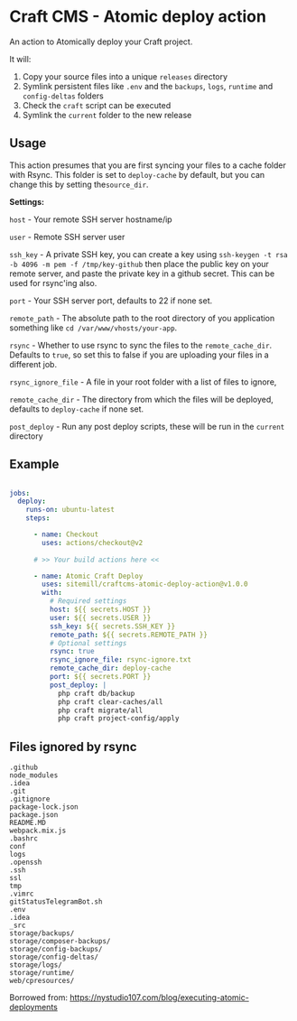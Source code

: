 # Craft CMS - Atomic deploy action

An action to Atomically deploy your Craft project.

It will:

1. Copy your source files into a unique `releases` directory
2. Symlink persistent files like `.env` and the `backups`, `logs`, `runtime` and `config-deltas` folders
3. Check the `craft` script can be executed
4. Symlink the `current` folder to the new release

## Usage

This action presumes that you are first syncing your files to a cache folder with Rsync. This folder is set to `deploy-cache` by default, but you can change this by setting the`source_dir`. 

__Settings:__

`host` - Your remote SSH server hostname/ip

`user` - Remote SSH server user

`ssh_key` - A private SSH key, you can create a key using `ssh-keygen -t rsa -b 4096 -m pem -f /tmp/key-github` then place the public key on your remote server, and paste the private key in a github secret. This can be used for rsync'ing also.

`port` - Your SSH server port, defaults to 22 if none set.

`remote_path` - The absolute path to the root directory of you application something like `cd /var/www/vhosts/your-app`.

`rsync` - Whether to use rsync to sync the files to the `remote_cache_dir`. Defaults to `true`, so set this to false if you are uploading your files in a different job.

`rsync_ignore_file` - A file in your root folder with a list of files to ignore, 

`remote_cache_dir` - The directory from which the files will be deployed, defaults to `deploy-cache` if none set.

`post_deploy` - Run any post deploy scripts, these will be run in the `current` directory


## Example

```yaml

jobs:
  deploy:
    runs-on: ubuntu-latest
    steps:

      - name: Checkout
        uses: actions/checkout@v2
        
      # >> Your build actions here <<

      - name: Atomic Craft Deploy
        uses: sitemill/craftcms-atomic-deploy-action@v1.0.0
        with:
          # Required settings
          host: ${{ secrets.HOST }}
          user: ${{ secrets.USER }}
          ssh_key: ${{ secrets.SSH_KEY }}
          remote_path: ${{ secrets.REMOTE_PATH }}
          # Optional settings
          rsync: true
          rsync_ignore_file: rsync-ignore.txt
          remote_cache_dir: deploy-cache
          port: ${{ secrets.PORT }}
          post_deploy: |
            php craft db/backup
            php craft clear-caches/all
            php craft migrate/all
            php craft project-config/apply
```

## Files ignored by rsync

```text
.github
node_modules
.idea
.git
.gitignore
package-lock.json
package.json
README.MD
webpack.mix.js
.bashrc
conf
logs
.openssh
.ssh
ssl
tmp
.vimrc
gitStatusTelegramBot.sh
.env
.idea
_src
storage/backups/
storage/composer-backups/
storage/config-backups/
storage/config-deltas/
storage/logs/
storage/runtime/
web/cpresources/
```

Borrowed from: https://nystudio107.com/blog/executing-atomic-deployments